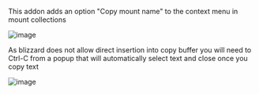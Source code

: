 This addon adds an option "Copy mount name" to the context menu in mount collections

![image](https://media.forgecdn.net/attachments/description/1079291/description_153aa7a5-b8a6-4b33-8c08-65712ccd64b3.png)

As blizzard does not allow direct insertion into copy buffer you will need to Ctrl-C from a popup that will automatically select text and close once you copy text

![image](https://media.forgecdn.net/attachments/description/1079291/description_989698d2-2edb-472e-bf74-629d5cef2418.png)

